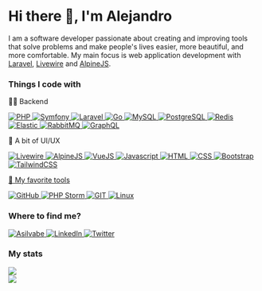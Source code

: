 # Hi there 👋, I'm Alejandro

I am a software developer passionate about creating and improving tools that solve problems and make people's lives easier, more beautiful, and more comfortable. My main focus is web application development with [Laravel](https://laravel.com/), [Livewire](https://laravel-livewire.com/) and [AlpineJS](https://alpinejs.dev/).

### Things I code with
<p>🧙‍♂️ Backend</p>
<p>
  <a href="https://www.php.net/" target="_blank">
    <img alt="PHP" src="https://img.shields.io/badge/-PHP-4f5b93?style=flat-square&logo=php&logoColor=white" />
  </a>
  <a href="https://symfony.com/" target="_blank">
    <img alt="Symfony" src="https://img.shields.io/badge/-Symfony-000000?style=flat-square&logo=symfony&logoColor=white" />
  </a>
  <a href="https://www.laravel.com/" target="_blank">
    <img alt="Laravel" src="https://img.shields.io/badge/-Laravel-F52C21?style=flat-square&logo=laravel&logoColor=white" />
  </a>
  <a href="https://go.dev/" target="_blank">
    <img alt="Go" src="https://img.shields.io/badge/-GO-00add8?style=flat-square&logo=go&logoColor=white" />
  </a>
  <a href="https://www.mysql.com/" target="_blank">
    <img alt="MySQL" src="https://img.shields.io/badge/-MySQL-00758f?style=flat-square&logo=mysql&logoColor=white" />
  </a>
  <a href="https://www.postgresql.org/" target="_blank">
    <img alt="PostgreSQL" src="https://img.shields.io/badge/PostgreSQL-316192?style=flat-square&logo=postgresql&logoColor=white" />
  </a>
  <a href="https://redis.io/" target="_blank">
    <img alt="Redis" src="https://img.shields.io/badge/-Redis-A41E11?style=flat-square&logo=redis&logoColor=white" />
  </a>
  <a href="https://www.elastic.co/" target="_blank">
    <img alt="Elastic" src="https://img.shields.io/badge/Elastic_Search-005571?style=flat-square&logo=elasticsearch&logoColor=white" />
  </a>
  <a href="https://www.rabbitmq.com/" target="_blank">
    <img alt="RabbitMQ" src="https://img.shields.io/badge/-RabbitMQ-FFFFFF?style=flat-square&logo=rabbitmq&logoColor=orange" />
  </a>
  <a href="https://graphql.org/" target="_blank">
    <img alt="GraphQL" src="https://img.shields.io/badge/-GraphQL-E10098?style=flat-square&logo=graphql&logoColor=white" />
  </a>
</p>
<p>💅 A bit of UI/UX</p>
<p>
  <a href="https://laravel-livewire.com/" target="_blank">
    <img alt="Livewire" src="https://img.shields.io/badge/-Livewire-ffffff?style=flat-square&logo=livewire&logoColor=F670AA" />
  </a>
  <a href="https://alpinejs.dev/" target="_blank">
    <img alt="AlpineJS" src="https://img.shields.io/badge/-AlpineJS-8BC0D0?style=flat-square&logo=alpine.js&logoColor=black" />
  </a>
  <a href="https://vuejs.org/" target="_blank">
    <img alt="VueJS" src="https://img.shields.io/badge/Vue.js-35495E?style=flat-square&logo=vue.js&logoColor=4FC08D" />
  </a>
  <a href="https://developer.mozilla.org/en-US/docs/Web/JavaScript" target="_blank">
    <img alt="Javascript" src="https://img.shields.io/badge/JavaScript-323330?style=flat-square&logo=javascript&logoColor=F7DF1E" />
  </a>
  <a href="https://developer.mozilla.org/en-US/docs/Web/HTML" target="_blank">
    <img alt="HTML" src="https://img.shields.io/badge/-HTML5-e34f26?style=flat-square&logo=html5&logoColor=white" />
  </a>
  <a href="https://www.w3.org/Style/CSS/Overview.en.html" target="_blank">
    <img alt="CSS" src="https://img.shields.io/badge/-CSS3-002561?style=flat-square&logo=css3&logoColor=white" />
  </a>
  <a href="https://getbootstrap.com/" target="_blank">
    <img alt="Bootstrap" src="https://img.shields.io/badge/-Bootstrap-7952B3?style=flat-square&logo=bootstrap&logoColor=white" />
  </a>
  <a href="https://tailwindcss.com/" target="_blank">
    <img alt="TailwindCSS" src="https://img.shields.io/badge/-TailwindCSS-38B2AC?style=flat-square&logo=tailwindcss&logoColor=white" /
  </a>
</p>
<p>🧰 My favorite tools</p>
<p>
  <a href="https://github.com/" target="_blank">
    <img alt="GitHub" src="https://img.shields.io/badge/GitHub-100000?style=flat-square&logo=github&logoColor=white" />
  </a>
  <a href="https://www.jetbrains.com/phpstorm/" target="_blank">
    <img alt="PHP Storm" src="https://img.shields.io/badge/-PHP_Storm-000000?style=flat-square&logo=phpstorm&logoColor=white" />
  </a>
  <a href="https://git-scm.com/" target="_blank">
    <img alt="GIT" src="https://img.shields.io/badge/-Git-F05032?style=flat-square&logo=git&logoColor=white" />
  </a>
  <a href="https://ubuntu.com/" target="_blank">
    <img alt="Linux" src="https://img.shields.io/badge/Linux-FCC624?style=flat-square&logo=linux&logoColor=black" />
  </a>
</p>

### Where to find me?
<p>
  <a href="https://asilvabe.dev" target="_blank">
    <img alt="Asilvabe" src="https://img.shields.io/badge/Personal_website-155679?&style=flat-square&logo=home-assistant-community-store&logoColor=white" />
  </a>
  <a href="https://www.linkedin.com/in/asilvabe" target="_blank">
    <img alt="LinkedIn" src="https://img.shields.io/badge/linkedin-%230077B5.svg?&style=flat-square&logo=linkedin&logoColor=white" />
  </a>
  <a href="https://twitter.com/asilvabe" target="_blank">
    <img alt="Twitter" src="https://img.shields.io/badge/twitter-%231DA1F2.svg?&style=flat-square&logo=twitter&logoColor=white" />
  </a>
</p>

### My stats
<a href="https://github.com/anuraghazra/convoychat">
  <img align="center" src="https://github-readme-stats.vercel.app/api?username=asilvabe&exclude_repo=asilvabe"/>
</a>
<br>
<a href="https://github.com/anuraghazra/github-readme-stats">
  <img align="center"
    src="https://github-readme-stats.vercel.app/api/top-langs/?username=asilvabe&theme=blue-green&count_private=true&hide=html,blade,vue,css,shell,makefile&show_icons=true&exclude_repo=asilvabe&langs_count=10&hide_progress=true"
  />
</a>
